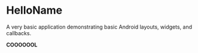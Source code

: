 # HelloName

A very basic application demonstrating basic Android layouts, widgets, and callbacks.

__COOOOOOL__

